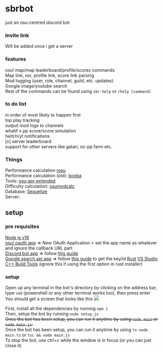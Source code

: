 # sbrbot
just an osu-centred discord bot

### Invite link
Will be added once i get a server

### features
osu! map/map leaderboard/profile/scores commands</br>
Map link, osr, profile link, score link parsing</br>
Mod logging (user, role, channel, guild, etc. updates)</br>
Google image/youtube search </br>
Rest of the commands can be found using `sbr-help` or `/help [command]`</br>

### to do list
in order of most likely to happen first </br>
top play tracking</br>
output mod logs to channels</br>
whatif x pp score/score simulation</br>
twitch/yt notifications</br>
[x] server leaderboard</br>
support for other servers like gatari, ez-pp farm etc.</br>

### Things
Performance calculation [rosu](https://github.com/MaxOhn/rosu-pp)</br>
Performance calculation (old): [booba](https://www.npmjs.com/package/booba)</br>
Tools: [osu-api-extended](https://github.com/cyperdark/osu-api-extended)</br>
Difficulty calculation: [osumodcalc](https://www.npmjs.com/package/osumodcalculator)</br>
Database: [Sequelize](https://www.npmjs.com/package/sequelize)</br>
Server: </br>


## setup
### pre requisites
[Node js v16](https://nodejs.org/en/blog/release/v16.13.0/)</br>
[osu! oauth app](https://osu.ppy.sh/home/account/edit#new-oauth-application) => New OAuth Application > set the app name as whatever and ignore the callback URL part</br>
[Discord bot app](https://discord.com/developers/applications) => follow [this guide](https://discordjs.guide/preparations/setting-up-a-bot-application.html#creating-your-bot)</br>
[Google search api app](https://cse.google.com/cse/all) => follow [this guide](https://cdn.discordapp.com/attachments/824898253005914112/892674375646584862/HowTo.mp4) to get the key/id
[Rust](https://www.rust-lang.org/tools/install) 
[VS Studio C++ Build Tools](https://visualstudio.microsoft.com/visual-cpp-build-tools/) (ignore this if using the first option in rust installer)

### setup
Open up any terminal in the bot's directory by clicking on the address bar, type `cmd` (powershell or any other terminal works too), then press enter</br>You should get a screen that looks like this <img src=https://cdn.discordapp.com/attachments/724514625005158403/993119861649715280/unknown.png>
</br>

First, install all the dependencies by running `npm i`</br>
Then, setup the bot by running `node setup.js`</br>
~~Once the bot has been setup, you can run it anytime by using `node main` or `node main.js`.~~</br> 
Once the bot has been setup, you can run it anytime by using `ts-node main.ts` or `tsc && node main.js`</br>
To stop the bot, use ctrl+c while the window is in focus (or you can just close it)
